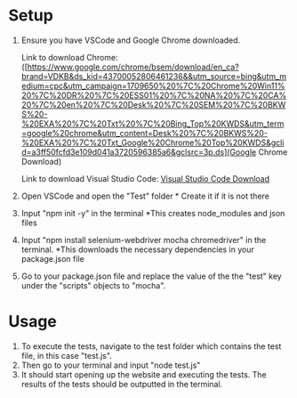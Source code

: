 # Setup

1. Ensure you have VSCode and Google Chrome downloaded.

   Link to download Chrome: ([https://www.google.com/chrome/bsem/download/en_ca?brand=VDKB&ds_kid=43700052806461236&&utm_source=bing&utm_medium=cpc&utm_campaign=1709650%20%7C%20Chrome%20Win11%20%7C%20DR%20%7C%20ESS01%20%7C%20NA%20%7C%20CA%20%7C%20en%20%7C%20Desk%20%7C%20SEM%20%7C%20BKWS%20-%20EXA%20%7C%20Txt%20%7C%20Bing_Top%20KWDS&utm_term=google%20chrome&utm_content=Desk%20%7C%20BKWS%20-%20EXA%20%7C%20Txt_Google%20Chrome%20Top%20KWDS&gclid=a3ff50fcfd3e109d041a3720596385a6&gclsrc=3p.ds](Google Chrome Download)

   Link to download Visual Studio Code: [Visual Studio Code Download]([url](https://code.visualstudio.com/download))

3. Open VSCode and open the "Test" folder * Create it if it is not there
4. Input "npm init -y" in the terminal *This creates node_modules and json files
5. Input "npm install selenium-webdriver mocha chromedriver" in the terminal. *This downloads the necessary dependencies in your package.json file
6. Go to your package.json file and replace the value of the the "test" key under the "scripts" objects to "mocha".

# Usage

1. To execute the tests, navigate to the test folder which contains the test file, in this case "test.js".
2. Then go to your terminal and input "node test.js"
3. It should start opening up the website and executing the tests. The results of the tests should be outputted in the terminal.
